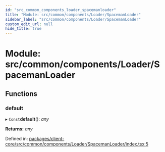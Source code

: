 ```yaml
---
id: "src_common_components_loader_spacemanloader"
title: "Module: src/common/components/Loader/SpacemanLoader"
sidebar_label: "src/common/components/Loader/SpacemanLoader"
custom_edit_url: null
hide_title: true
---
```


# Module: src/common/components/Loader/SpacemanLoader

## Functions

### default

▸ `Const`**default**(): *any*

**Returns:** *any*

Defined in: [packages/client-core/src/common/components/Loader/SpacemanLoader/index.tsx:5](https://github.com/xr3ngine/xr3ngine/blob/65dfcf39a/packages/client-core/src/common/components/Loader/SpacemanLoader/index.tsx#L5)
